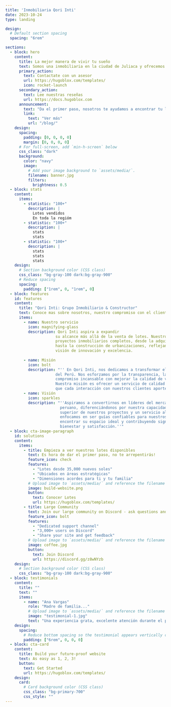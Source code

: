 ```yaml
---
title: 'Inmobiliaria Qori Inti'
date: 2023-10-24
type: landing

design:
  # Default section spacing
  spacing: "6rem"

sections:
  - block: hero
    content:
      title: La mejor manera de vivir tu sueño
      text: Somos una inmobiliaria en la ciudad de Juliaca y ofrecemos lotes a precios asequibles para toda la población.
      primary_action:
        text: Contactate con un asesor
        url: https://hugoblox.com/templates/
        icon: rocket-launch
      secondary_action:
        text: Lee nuestras reseñas
        url: https://docs.hugoblox.com
      announcement:
        text: "Da el primer paso, nosotros te ayudamos a encontrar tu lote"
        link:
          text: "Ver más"
          url: "/blog/"
    design:
      spacing:
        padding: [0, 0, 0, 0]
        margin: [0, 0, 0, 0]
      # For full-screen, add `min-h-screen` below
      css_class: "dark"
      background:
        color: "navy"
        image:
          # Add your image background to `assets/media/`.
          filename: banner.jpg
          filters:
            brightness: 0.5
  - block: stats
    content:
      items:
        - statistic: "100+"
          description: |
            Lotes vendidos    
            En toda la regióm
        - statistic: "100+"
          description: |
            stats  
            stats
        - statistic: "100+"
          description: |
            stats   
            stats   
            stats
    design:
      # Section background color (CSS class)
      css_class: "bg-gray-100 dark:bg-gray-900"
      # Reduce spacing
      spacing:
        padding: ["1rem", 0, "1rem", 0]
  - block: features
    id: features
    content:
      title: "Qori Inti: Grupo Inmobiliario & Constructor"
      text: Conoce mas sobre nosotros, nuestro compromiso con el cliente.
      items:
        - name: Nuestro servicio
          icon: magnifying-glass
          description: Qori Inti aspira a expandir 
                      su alcance más allá de la venta de lotes. Nuestro objetivo es desarrollar 
                      proyectos inmobiliarios completos, desde la adquisición de terrenos 
                      hasta la construcción de urbanizaciones, reflejando nuestra misión y 
                      visión de innovación y excelencia.
                      
        - name: Misión
          icon: bolt
          description: "'' En Qori Inti, nos dedicamos a transformar el mercado inmobiliario del sur 
                      del Perú. Nos esforzamos por la transparencia, la innovación y un 
                      compromiso incansable con mejorar la calidad de vida de nuestros clientes. 
                      Nuestra misión es ofrecer un servicio de calidad excepcional, asegurando 
                      que cada interacción con nuestros clientes aporte valor y satisfacción.''"
        - name: Visión
          icon: sparkles
          description: "''Aspiramos a convertirnos en líderes del mercado inmobiliario del altiplano 
                        peruano, diferenciándonos por nuestra capacidad innovadora, la calidad 
                        superior de nuestros proyectos y un servicio al cliente insuperable. Nos 
                        enfocamos en ser guías confiables para nuestros clientes, ayudándoles a 
                        encontrar su espacio ideal y contribuyendo significativamente a su 
                        bienestar y satisfacción.''"
  - block: cta-image-paragraph
    id: solutions
    content:
      items:
        - title: Empieza a ver nuestros lotes disponibles
          text: Es hora de dar el primer paso, no te arrepentirás!
          feature_icon: check
          features:
            - "Lotes desde 35,000 nuevos soles"
            - "Ubicados en áreas estratégicas"
            - "Dimensiones acordes para ti y tu familia"
          # Upload image to `assets/media/` and reference the filename here
          image: build-website.png
          button:
            text: Conocer Lotes
            url: https://hugoblox.com/templates/
        - title: Large Community
          text: Join our large community on Discord - ask questions and get live responses
          feature_icon: bolt
          features:
            - "Dedicated support channel"
            - "3,000+ users on Discord"
            - "Share your site and get feedback"
          # Upload image to `assets/media/` and reference the filename here
          image: coffee.jpg
          button:
            text: Join Discord
            url: https://discord.gg/z8wNYzb
    design:
      # Section background color (CSS class)
      css_class: "bg-gray-100 dark:bg-gray-900"
  - block: testimonials
    content:
      title: ""
      text: ""
      items:
        - name: "Ana Vargas"
          role: "Madre de familia..."
          # Upload image to `assets/media/` and reference the filename here
          image: "testimonial-1.jpg"
          text: "Una experiencia grata, excelente atención durante el proceso de compra, no dudo que fue un paso hacia adelante para mi familia y yo"
    design:
      spacing:
        # Reduce bottom spacing so the testimonial appears vertically centered between sections
        padding: ["6rem", 0, 0, 0]
  - block: cta-card
    content:
      title: Build your future-proof website
      text: As easy as 1, 2, 3!
      button:
        text: Get Started
        url: https://hugoblox.com/templates/
    design:
      card:
        # Card background color (CSS class)
        css_class: "bg-primary-700"
        css_style: ""
---
```

